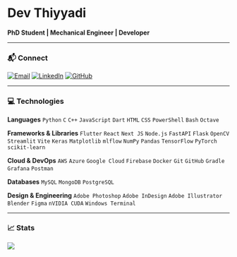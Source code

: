 # Dev Thiyyadi

**PhD Student | Mechanical Engineer | Developer**

---

### 📬 Connect
[![Email](https://img.shields.io/badge/Email-dev.thiyyadi@gmail.com-D14836?style=flat&logo=gmail&logoColor=white)](mailto:dev.thiyyadi@gmail.com)
[![LinkedIn](https://img.shields.io/badge/LinkedIn-Dev_Thiyyadi-0077B5?style=flat&logo=linkedin&logoColor=white)](https://linkedin.com/in/Dev%20Thiyyadi)
[![GitHub](https://img.shields.io/badge/GitHub-devthiyyadi2002-181717?style=flat&logo=github&logoColor=white)](https://github.com/devthiyyadi2002)

---

### 💻 Technologies

**Languages**
`Python` `C` `C++` `JavaScript` `Dart` `HTML` `CSS` `PowerShell` `Bash` `Octave`

**Frameworks & Libraries**
`Flutter` `React` `Next JS` `Node.js` `FastAPI` `Flask` `OpenCV` `Streamlit` `Vite` `Keras` 
`Matplotlib` `mlflow` `NumPy` `Pandas` `TensorFlow` `PyTorch` `scikit-learn`

**Cloud & DevOps**
`AWS` `Azure` `Google Cloud` `Firebase` `Docker` `Git` `GitHub` `Gradle` `Grafana` `Postman`

**Databases**
`MySQL` `MongoDB` `PostgreSQL`

**Design & Engineering**
`Adobe Photoshop` `Adobe InDesign` `Adobe Illustrator` `Blender` `Figma` `nVIDIA CUDA` `Windows Terminal`

---

### 📈 Stats
![](https://github-readme-stats.vercel.app/api/top-langs/?username=devthiyyadi2002&layout=compact&theme=default)
